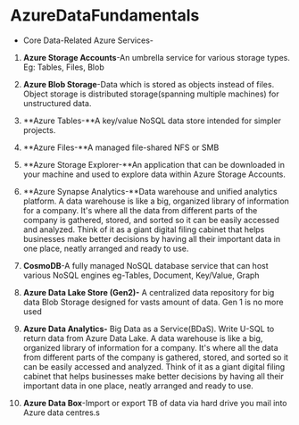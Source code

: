 # AzureDataFundamentals

- Core Data-Related Azure Services-

1. **Azure Storage Accounts**-An umbrella service for various storage types. Eg: Tables, Files, Blob

2. **Azure Blob Storage**-Data which is stored as objects instead of files. Object storage is distributed storage(spanning multiple machines) for unstructured data.
3. **Azure Tables-**A key/value NoSQL data store intended for simpler projects.
4. **Azure Files-**A managed file-shared NFS or SMB
5. **Azure Storage Explorer-**An application that can be downloaded in your machine and  used to explore data within Azure Storage Accounts.
6. **Azure Synapse Analytics-**Data warehouse and unified analytics platform. A data warehouse is like a big, organized library of information for a company. It's where all the data from different parts of the company is gathered, stored, and sorted so it can be easily accessed and analyzed. Think of it as a giant digital filing cabinet that helps businesses make better decisions by having all their important data in one place, neatly arranged and ready to use.
7. **CosmoDB**-A fully managed NoSQL database service that can host various NoSQL engines eg-Tables, Document, Key/Value, Graph
8. **Azure Data Lake Store (Gen2)-** A centralized data repository for big data Blob Storage designed for vasts amount of data. Gen 1 is no more used
9. **Azure Data Analytics-** Big Data as a Service(BDaS). Write U-SQL to return data from Azure Data Lake. A data warehouse is like a big, organized library of information for a company. It's where all the data from different parts of the company is gathered, stored, and sorted so it can be easily accessed and analyzed. Think of it as a giant digital filing cabinet that helps businesses make better decisions by having all their important data in one place, neatly arranged and ready to use.
10. **Azure Data Box**-Import or export TB of data via hard drive you mail into Azure data centres.s